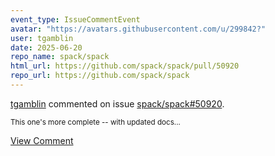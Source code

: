 ```yaml
---
event_type: IssueCommentEvent
avatar: "https://avatars.githubusercontent.com/u/299842?"
user: tgamblin
date: 2025-06-20
repo_name: spack/spack
html_url: https://github.com/spack/spack/pull/50920
repo_url: https://github.com/spack/spack
---
```


<a href='https://github.com/tgamblin' target='_blank'>tgamblin</a> commented on issue <a href='https://github.com/spack/spack/pull/50920' target='_blank'>spack/spack#50920</a>.

<small>This one's more complete -- with updated docs...</small>

<a href='https://github.com/spack/spack/pull/50920' target='_blank'>View Comment</a>